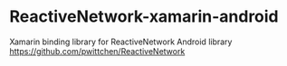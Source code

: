 # ReactiveNetwork-xamarin-android
Xamarin binding library for ReactiveNetwork Android library https://github.com/pwittchen/ReactiveNetwork

